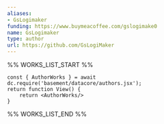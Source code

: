 ```yaml
---
aliases:
- GsLogimaker
funding: https://www.buymeacoffee.com/gslogimake0
name: GsLogimaker
type: author
url: https://github.com/GsLogiMaker
---
```



%% WORKS_LIST_START %%

```datacorejsx
const { AuthorWorks } = await dc.require('basement/datacore/authors.jsx');
return function View() {
    return <AuthorWorks/>
}
```
%% WORKS_LIST_END %%